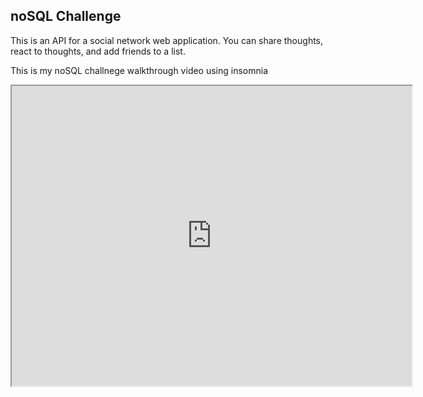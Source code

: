 ## noSQL Challenge 

This is an API for a social network web application. 
You can share thoughts, react to thoughts, and add friends to a list.

This is my noSQL challnege walkthrough video using insomnia

<iframe src="https://drive.google.com/file/d/17YnRdq7xJZmWmYGMsi4v1966mA4u4DqX/preview" width="640" height="480"></iframe>